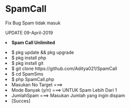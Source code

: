# SpamCall
Fix Bug Spam tidak masuk


UPDATE 09-April-2019
<b><li>Spam Call Unlimited</b>
<li>$ pkg update && pkg upgrade
<li>$ pkg install php
<li>$ pkg install git
<li>$ git clone https://github.com/Aditya021/SpamCall
<li>$ cd SpamSms
<li>$ php SpamCall.php
<li> Masukan No Target ===> 
<li> Mode Banyak (y/n) ===> UNTUK Spam Lebih Dari 1
<li> JumlahSpam ===> Masukan Jumlah yang ingin dispam
<li> [Succes]
